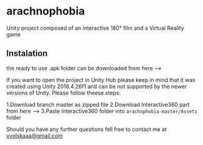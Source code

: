 # arachnophobia
Unity project composed of an interactive 180° film and a Virtual Reality game

## Instalation
the ready to use .apk folder can be downloaded from here --> 

If you want to open the project in Unity Hub please keep in mind that it was created using Unity 2018.4.26f1 and can be not supported by the newer versions of Unity. Please follow theese steps:

1.Download branch master as zipped file
2.Download Interactive360 part from here --> 
3.Paste Interactive360 folder into 
```arachophobia-master/Assets``` folder


Should you have any further questions fell free to contact me at vvolskaaa@gmail.com
